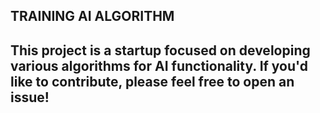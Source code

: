 TRAINING AI ALGORITHM
---
This project is a startup focused on developing various algorithms for AI functionality.
If you'd like to contribute, please feel free to open an issue!
---
